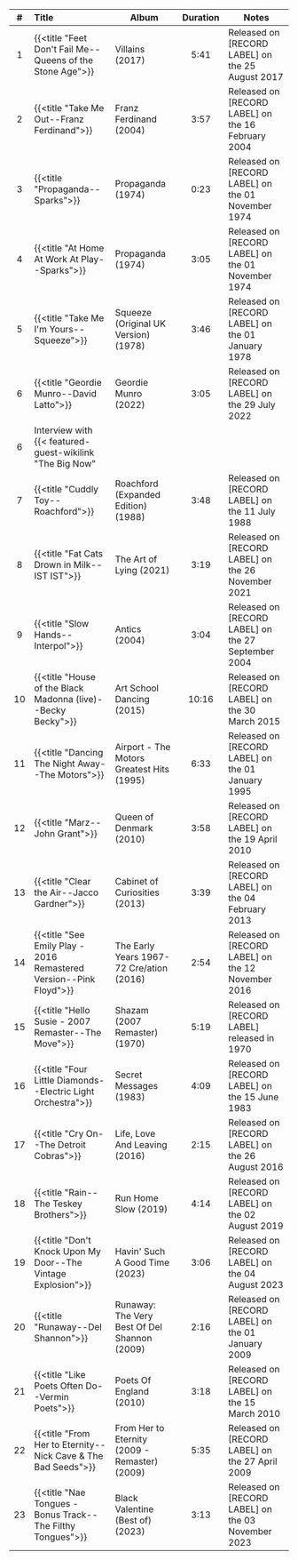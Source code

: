 | # | Title | Album | Duration | Notes |
|:--:|:--|--|:--:|--|
| 1 | {{<title "Feet Don't Fail Me--Queens of the Stone Age">}} | Villains (2017) | 5:41 | Released on [RECORD LABEL] on the 25 August 2017 |
| 2 | {{<title "Take Me Out--Franz Ferdinand">}} | Franz Ferdinand (2004) | 3:57 | Released on [RECORD LABEL] on the 16 February 2004 |
| 3 | {{<title "Propaganda--Sparks">}} | Propaganda (1974) | 0:23 | Released on [RECORD LABEL] on the 01 November 1974 |
| 4 | {{<title "At Home At Work At Play--Sparks">}} | Propaganda (1974) | 3:05 | Released on [RECORD LABEL] on the 01 November 1974 |
| 5 | {{<title "Take Me I'm Yours--Squeeze">}} | Squeeze (Original UK Version) (1978) | 3:46 | Released on [RECORD LABEL] on the 01 January 1978 |
| 6 | {{<title "Geordie Munro--David Latto">}} | Geordie Munro (2022) | 3:05 | Released on [RECORD LABEL] on the 29 July 2022 |
| 6 | Interview with {{< featured-guest-wikilink "The Big Now" |  |  |  |
| 7 | {{<title "Cuddly Toy--Roachford">}} | Roachford (Expanded Edition) (1988) | 3:48 | Released on [RECORD LABEL] on the 11 July 1988 |
| 8 | {{<title "Fat Cats Drown in Milk--IST IST">}} | The Art of Lying (2021) | 3:19 | Released on [RECORD LABEL] on the 26 November 2021 |
| 9 | {{<title "Slow Hands--Interpol">}} | Antics (2004) | 3:04 | Released on [RECORD LABEL] on the 27 September 2004 |
| 10 | {{<title "House of the Black Madonna (live)--Becky Becky">}} | Art School Dancing (2015) | 10:16 | Released on [RECORD LABEL] on the 30 March 2015 |
| 11 | {{<title "Dancing The Night Away--The Motors">}} | Airport - The Motors Greatest Hits (1995) | 6:33 | Released on [RECORD LABEL] on the 01 January 1995 |
| 12 | {{<title "Marz--John Grant">}} | Queen of Denmark (2010) | 3:58 | Released on [RECORD LABEL] on the 19 April 2010 |
| 13 | {{<title "Clear the Air--Jacco Gardner">}} | Cabinet of Curiosities (2013) | 3:39 | Released on [RECORD LABEL] on the 04 February 2013 |
| 14 | {{<title "See Emily Play - 2016 Remastered Version--Pink Floyd">}} | The Early Years 1967-72 Cre/ation (2016) | 2:54 | Released on [RECORD LABEL] on the 12 November 2016 |
| 15 | {{<title "Hello Susie - 2007 Remaster--The Move">}} | Shazam (2007 Remaster) (1970) | 5:19 | Released on [RECORD LABEL] released in 1970 |
| 16 | {{<title "Four Little Diamonds--Electric Light Orchestra">}} | Secret Messages (1983) | 4:09 | Released on [RECORD LABEL] on the 15 June 1983 |
| 17 | {{<title "Cry On--The Detroit Cobras">}} | Life, Love And Leaving (2016) | 2:15 | Released on [RECORD LABEL] on the 26 August 2016 |
| 18 | {{<title "Rain--The Teskey Brothers">}} | Run Home Slow (2019) | 4:14 | Released on [RECORD LABEL] on the 02 August 2019 |
| 19 | {{<title "Don't Knock Upon My Door--The Vintage Explosion">}} | Havin' Such A Good Time (2023) | 3:06 | Released on [RECORD LABEL] on the 04 August 2023 |
| 20 | {{<title "Runaway--Del Shannon">}} | Runaway: The Very Best Of Del Shannon (2009) | 2:16 | Released on [RECORD LABEL] on the 01 January 2009 |
| 21 | {{<title "Like Poets Often Do--Vermin Poets">}} | Poets Of England (2010) | 3:18 | Released on [RECORD LABEL] on the 15 March 2010 |
| 22 | {{<title "From Her to Eternity--Nick Cave & The Bad Seeds">}} | From Her to Eternity (2009 - Remaster) (2009) | 5:35 | Released on [RECORD LABEL] on the 27 April 2009 |
| 23 | {{<title "Nae Tongues - Bonus Track--The Filthy Tongues">}} | Black Valentine (Best of) (2023) | 3:13 | Released on [RECORD LABEL] on the 03 November 2023 |
